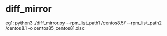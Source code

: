 # diff_mirror

eg1:
 python3 ./diff_mirror.py --rpm_list_path1 /centos8.5/ --rpm_list_path2 /centos8.1 -o centos85_centos81.xlsx
